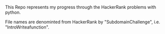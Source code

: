 This Repo represents my progress through the HackerRank problems with python.

File names are denominted from HackerRank by "SubdomainChallenge", i.e. "IntroWriteafunction".
